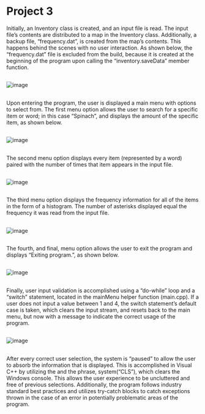 # Project 3

Initially, an Inventory class is created, and an input file is read. The input file’s contents are distributed to a map in the Inventory class. Additionally, a backup file, “frequency.dat”, is created from the map’s contents. 
This happens behind the scenes with no user interaction. As shown below, the “frequency.dat” file is excluded from the build, 
because it is created at the beginning of the program upon calling the “inventory.saveData” member function. 
##
![image](https://github.com/milt-francisco/Cplusplus-program/assets/121690557/a5459306-9dc8-46a9-b848-9d4444ac5c68)
##
Upon entering the program, the user is displayed a main menu with options to select from. 
The first menu option allows the user to search for a specific item or word; in this case “Spinach”, and displays the amount of the specific item, as shown below. 
##
![image](https://github.com/milt-francisco/Cplusplus-program/assets/121690557/888a1e1f-45c6-42f1-a5da-65047b8fe7a7)
##
The second menu option displays every item (represented by a word) paired with the number of times that item appears in the input file.
##
![image](https://github.com/milt-francisco/Cplusplus-program/assets/121690557/27e87753-0cff-43bd-96cb-b03849dc9319)
##
The third menu option displays the frequency information for all of the items in the form of a histogram. The number of asterisks displayed equal the frequency it was read from the input file.
##
![image](https://github.com/milt-francisco/Cplusplus-program/assets/121690557/c089898d-a827-4edd-a7bb-9433a52dd925)
##
The fourth, and final, menu option allows the user to exit the program and displays “Exiting program.”, as shown below.
##
![image](https://github.com/milt-francisco/Cplusplus-program/assets/121690557/63e8e9ae-d063-420c-b131-4eab048bc061)
## 
Finally, user input validation is accomplished using a “do-while” loop and a “switch” statement, located in the mainMenu helper function (main.cpp). 
If a user does not input a value between 1 and 4, the switch statement’s default case is taken, which clears the input stream, and resets back to the main menu, 
but now with a message to indicate the correct usage of the program.
##
![image](https://github.com/milt-francisco/Cplusplus-program/assets/121690557/b2be875f-f802-4d03-ad46-5d4adde2b28c)
## 
After every correct user selection, the system is “paused” to allow the user to absorb the information that is displayed. 
This is accomplished in Visual C++ by utilizing the <cstdlib> and the phrase, system(“CLS”), which clears the Windows console. 
This allows the user experience to be uncluttered and free of previous selections.
Additionally, the program follows industry standard best practices and utilizes try-catch blocks to catch exceptions thrown in the case of an error in potentially problematic areas of the program.
